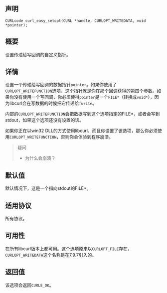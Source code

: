 ## 声明

```
CURLcode curl_easy_setopt(CURL *handle, CURLOPT_WRITEDATA, void *pointer);
```

## 概要

设置传递给写回调的自定义指针。

## 详情

设置一个传递给写回调的数据指针`pointer`。如果你使用了`CURLOPT_WRITEFUNCTION`选项，这个指针就是你在那个回调获得的第四个参数。如果你没有使用一个写回调，你必须使得`pointer`是一个`FILE*`（转换成`void*`），因为libcurl会在写数据的时候把它传递给`fwrite`。

内部的`CURLOPT_WRITEFUNCTION`会把数据写到这个选项指定的FILE*，或者会写到stdout，如果这个选项还没有设置的话。

如果你正在以win32 DLL的方式使用libcurl，而且你设置了该选项，那么你必须使用`CURLOPT_WRITEFUNCTION`，否则你会体验到程序崩溃。

> 疑问
>
> * 为什么会崩溃？

## 默认值

默认情况下，这是一个指向stdout的FILE*。

## 适用协议

所有协议。

## 可用性

在所有libcurl版本上都可用。这个选项原来以`CURLOPT_FILE`存在，`CURLOPT_WRITEDATA`这个名称是在7.9.7引入的。

## 返回值

该选项会返回`CURLE_OK`。